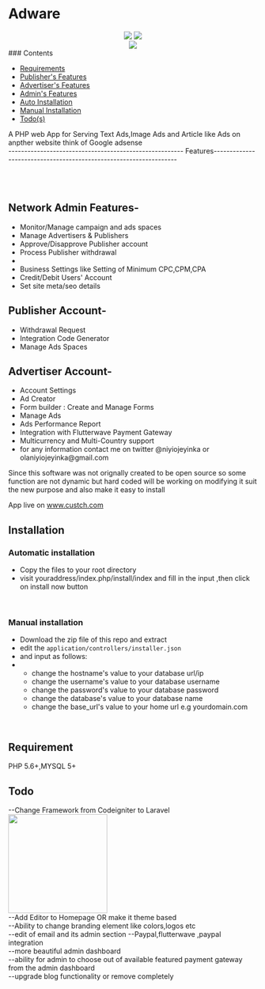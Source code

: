 # Adware

<center>
<span>
<img src="https://img.shields.io/badge/Development-active-green">
<img src="https://img.shields.io/badge/stars-10%2B-orange"></span>

<br>
<img align="center" src="https://res.cloudinary.com/open-source/image/upload/v1594050769/Adware/adware_tyd3b0.png" >
</center>
### Contents

<ul>
<li><a href="#req">Requirements</a></li>
<li><a href="#pub">Publisher's Features</a></li>
<li><a href="#adv">Advertiser's Features</a></li>
<li><a href="#admin">Admin's Features</a></li>
<li><a href="#auto">Auto Installation</a></li>
<li><a href="#manual">Manual Installation</a></li>
<li><a href="#todo">Todo(s)</a></li>

</ul>

A PHP web App for Serving Text Ads,Image Ads and Article like Ads on anpther website think of Google adsense
<br>
------------------------------------------------------- Features------------------------------------------------------------------

<br><br>

<div id="admin">

## Network Admin Features-

<ul>
<li>Monitor/Manage campaign and ads spaces</li>
<li>Manage Advertisers & Publishers</li>
<li>Approve/Disapprove Publisher account</li>
<li>Process Publisher withdrawal <li>
<li>Business Settings like Setting of Minimum CPC,CPM,CPA</li>
<li>Credit/Debit Users' Account</li>
<li>Set site meta/seo details </li>

</ul>
</div>

## Publisher Account-

<ul id="pub">
	<li>Withdrawal Request</li>
<li>Integration Code Generator</li>
<li>Manage Ads Spaces</li>

</ul>

## Advertiser Account-

<ul id="adv">

<li>Account Settings</li>
<li>Ad Creator</li>
<li>Form builder : Create and Manage Forms </li>
<li>Manage Ads</li>
<li>Ads Performance Report </li>
<li>Integration with Flutterwave Payment Gateway</li>
<li>Multicurrency and Multi-Country support</li>
<li>for any information contact me on twitter @niyiojeyinka or olaniyiojeyinka@gmail.com</li>
</ul>

Since this software was not orignally created to be open source so some function are not dynamic but hard coded
will be working on modifying it suit the new purpose and also make it easy to install

App live on www.custch.com

## Installation

### Automatic installation

<ul id="auto">
	<li>Copy the files to your root directory</li>
	<li>visit youraddress/index.php/install/index  and fill in the input ,then click on install now button</li>

</ul>

<br>

### Manual installation

<ul id="manual">
	<li>Download the zip file of this repo and extract</li>
	<li>edit the <code>application/controllers/installer.json</code>  </li>
	<li>and input as follows:</li>
	<li><ul>
<li>change the hostname's value to your database url/ip</li>
<li>change the username's value to your database username</li>
<li>change the password's value to your database password</li>
<li>change the database's value to your database name</li>

<li>change the base_url's value to your home url e.g yourdomain.com</li>
	</ul>
	</li>

</ul>

<br>

## Requirement

<div id="req">

PHP 5.6+,MYSQL 5+

</div>

## Todo

<div id="todo">
--Change Framework from Codeigniter to Laravel
<br>
<img src="https://laravel.com/img/logotype.min.svg" width="200"/>
 <br> 
--Add Editor to Homepage OR make it theme based<br>
--Ability to change branding element like colors,logos etc<br>
--edit of email and its admin section
--Paypal,flutterwave ,paypal integration<br>
--more beautiful admin dashboard<br>
--ability for admin to choose out of available featured payment gateway from the admin dashboard<br>
--upgrade blog functionality or remove completely
</div>
